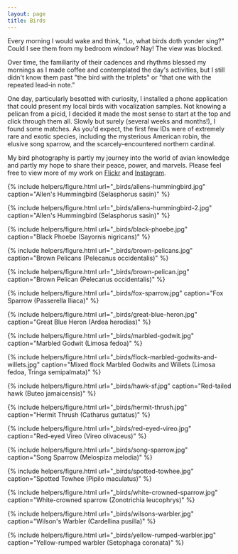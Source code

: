 ```yaml
---
layout: page
title: Birds
---
```


Every morning I would wake and think, "Lo, what birds doth yonder sing?" Could I see them from my bedroom window? Nay! The view was blocked.

Over time, the familiarity of their cadences and rhythms blessed my mornings as I made coffee and contemplated the day's activities, but I still didn't know them past "the bird with the triplets" or "that one with the repeated lead-in note."
 
 One day, particularly besotted with curiosity, I installed a phone application that could present my local birds with vocalization samples. Not knowing a pelican from a picid, I decided it made the most sense to start at the top and click through them all. Slowly but surely (several weeks and months!), I found some matches. As you'd expect, the first few IDs were of extremely rare and exotic species, including the mysterious American robin, the elusive song sparrow, and the scarcely-encountered northern cardinal.
 
My bird photography is partly my journey into the world of avian knowledge and partly my hope to share their peace, power, and marvels. Please feel free to view more of my work on [Flickr] and [Instagram].

[Instagram]: https://www.instagram.com/sinistrocular
[Flickr]: https://www.flickr.com/photos/semitone

{% include helpers/figure.html
url="_birds/allens-hummingbird.jpg"
caption="Allen's Hummingbird (<span>Selasphorus sasin</span>)" %}

{% include helpers/figure.html
url="_birds/allens-hummingbird-2.jpg"
caption="Allen's Hummingbird (<span>Selasphorus sasin</span>)" %}

{% include helpers/figure.html
url="_birds/black-phoebe.jpg"
caption="Black Phoebe (<span>Sayornis nigricans</span>)" %}

{% include helpers/figure.html
url="_birds/brown-pelicans.jpg"
caption="Brown Pelicans (<span>Pelecanus occidentalis</span>)" %}

{% include helpers/figure.html
url="_birds/brown-pelican.jpg"
caption="Brown Pelican (<span>Pelecanus occidentalis</span>)" %}

{% include helpers/figure.html
url="_birds/fox-sparrow.jpg"
caption="Fox Sparrow (<span>Passerella Iliaca</span>)" %}

{% include helpers/figure.html
url="_birds/great-blue-heron.jpg"
caption="Great Blue Heron (<span>Ardea herodias</span>)" %}

{% include helpers/figure.html
url="_birds/marbled-godwit.jpg"
caption="Marbled Godwit (<span>Limosa fedoa</span>)" %}

{% include helpers/figure.html
url="_birds/flock-marbled-godwits-and-willets.jpg"
caption="Mixed flock Marbled Godwits and Willets (<span>Limosa fedoa</span>, <span>Tringa semipalmata</span>)" %}

{% include helpers/figure.html
url="_birds/hawk-sf.jpg"
caption="Red-tailed hawk (<span>Buteo jamaicensis</span>)" %}

{% include helpers/figure.html
url="_birds/hermit-thrush.jpg"
caption="Hermit Thrush (<span>Catharus guttatus</span>)" %}

{% include helpers/figure.html
url="_birds/red-eyed-vireo.jpg"
caption="Red-eyed Vireo (<span>Vireo olivaceus</span>)" %}

{% include helpers/figure.html
url="_birds/song-sparrow.jpg"
caption="Song Sparrow (<span>Melospiza melodia</span>)" %}

{% include helpers/figure.html
url="_birds/spotted-towhee.jpg"
caption="Spotted Towhee (<span>Pipilo maculatus</span>)" %}

{% include helpers/figure.html
url="_birds/white-crowned-sparrow.jpg"
caption="White-crowned sparrow (<span>Zonotrichia leucophrys</span>)" %}

{% include helpers/figure.html
url="_birds/wilsons-warbler.jpg"
caption="Wilson's Warbler (<span>Cardellina pusilla</span>)" %}

{% include helpers/figure.html
url="_birds/yellow-rumped-warbler.jpg"
caption="Yellow-rumped warbler (<span>Setophaga coronata</span>)" %}



